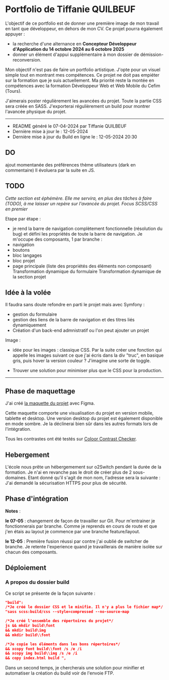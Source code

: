 # Portfolio de Tiffanie QUILBEUF


L'objectif de ce portfolio est de donner une première image de mon travail en tant que développeur, en dehors de mon CV. Ce projet pourra également appuyer :

- la recherche d'une alternance en **Concepteur Développeur d'Application du 14 octobre 2024 au 6 octobre 2025**
- donner un élément d'appui supplémentaire à mon dossier de démission-reconversion.

Mon objectif n'est pas de faire un portfolio artistique. J'opte pour un visuel simple tout en montrant mes compétences. Ce projet ne doit pas empiéter sur la formation que je suis actuellement. Ma priorité reste la montée en compétences avec la formation Développeur Web et Web Mobile du Cefim (Tours).

J'aimerais poster régulièrement les avancées du projet. Toute la partie CSS sera créée en SASS. J'exporterai régulièrement un build pour montrer l'avancée physique du projet.
___

- README généré le 07-04-2024 par Tiffanie QUILBEUF
- Dernière mise à jour le : 12-05-2024 
- Dernière mise à jour du Build en ligne le : 12-05-2024 20:30

## DO
ajout momentanée des préférences thème utilisateurs (dark en commentaire)
Il évoluera par la suite en JS.

## TODO
_Cette section est éphémère. Elle me servira, en plus des tâches à faire (TODO), à me laisser un repère sur l'avancée du projet.
Focus SCSS/CSS en premier_  

Etape par étape : 
 - je rend la barre de navigation complètement fonctionnelle (résolution du bug) et défini les propriétés de toute la barre de navigation. 
Je m'occupe des composants, 1 par branche :
- navigation
- boutons
- bloc langages
- bloc projet
- page principale (liste des propriétés des éléments non composant)
Transformation dynamique du formulaire
Transformation dynamique de la section projet

## Idée à la volée

Il faudra sans doute refondre en parti le projet mais avec Symfony : 
- gestion du formulaire 
- gestion des liens de la barre de navigation et des titres liés dynamiquement 
- Création d'un back-end admnistratif ou l'on peut ajouter un projet 

Image : 
- idée pour les images : classique CSS. Par la suite créer une fonction qui appelle les images suivant ce que j'ai écris dans la div "truc", en basique gris, puis hover la version couleur ? J'imagine une sorte de toggle.

- Trouver une solution pour minimiser plus que le CSS pour la production.
___

## Phase de maquettage

J'ai créé [la maquette du projet](https://www.figma.com/file/LxMjDEEO0goxek98jR7Om6/my-portfolio?type=design&node-id=0%3A1&mode=design&t=bvFbTy1m2lHPt6Ee-1) avec Figma. 

Cette maquette comporte une visualisation du projet en version mobile, tablette et desktop. Une version desktop du projet est également disponible en mode sombre. Je la déclinerai bien sûr dans les autres formats lors de l'intégration.

Tous les contrastes ont été testés sur [Coloor Contrast Checker](https://coolors.co/contrast-checker/b4bbfa-453232). 

## Hebergement
L'école nous prête un hébergemement sur o2Switch pendant la durée de la formation. Je n'ai en revanche pas le droit de créer plus de 2 sous-domaines. Etant donné qu'il s'agit de mon nom, l'adresse sera la suivante :
J'ai demandé la sécurisation HTTPS pour plus de sécurité. 


## Phase d'intégration








**Notes** :

__le 07-05__ : changement de façon de travailler sur Git. Pour m'entrainer je fonctionnerais par branche. Comme je reprends en cours de route et que j'en étais au layout je commence par une branche  feature/layout.

__le 12-05__ : Première fusion réussi par contre j'ai oublié de switcher de branche. Je retente l'experience quand je travaillerais de manière isolée sur chacun des composants. 

## Déploiement
### A propos du dossier build

Ce script se présente de la façon suivante : 

``` json
"build": 
/*Je créé le dossier CSS et le minifie. Il n'y a plus le fichier map*/
"sass scss:build/css --style=compressed --no-source-map
```
``` json
/*Je créé l'ensemble des répertoires du projet*/
js && mkdir build\font 
&& mkdir build\img 
&& mkdir build\\font 
```

``` json
/*Je copie les éléments dans les bons répertoires*/
&& xcopy font build\\font /s /e /i 
&& xcopy img build\\img /s /e /i 
&& copy index.html build ",
```
Dans un second temps, je chercherais une solution pour minifier et automatiser la création du build voir de l'envoie FTP.